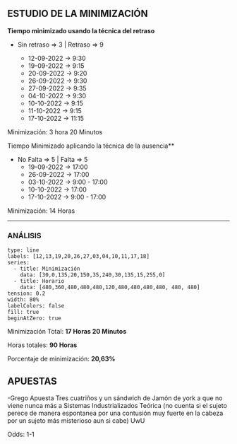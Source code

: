## ESTUDIO DE LA MINIMIZACIÓN

**Tiempo minimizado usando la técnica del retraso**

- Sin retraso => 3 | Retraso => 9

	- 12-09-2022 -> 9:30
	- 19-09-2022 -> 9:15
	- 20-09-2022 -> 9:20
	- 26-09-2022 -> 9:30
	- 27-09-2022 -> 9:35
	- 04-10-2022 -> 9:30
	- 10-10-2022 -> 9:15
	- 11-10-2022 -> 9:15
	- 17-10-2022 -> 11:15

Minimización: 3 hora 20 Minutos

Tiempo Minimizado aplicando la técnica de la ausencia**

 - No Falta => 5 | Falta => 5
	- 19-09-2022 -> 17:00
	- 26-09-2022 -> 17:00
	- 03-10-2022 -> 9:00 - 17:00
	- 10-10-2022 -> 17:00
	- 17-10-2022 -> 9:00 - 17:00

Minimización: 14 Horas

-----------------------------------------

### ANÁLISIS

```chart
type: line
labels: [12,13,19,20,26,27,03,04,10,11,17,18]
series:
  - title: Minimización
    data: [30,0,135,20,150,35,240,30,135,15,255,0]
  - title: Horario
	data: [480,360,480,480,480,120,480,480,480,480, 480, 480]
tension: 0.2
width: 80%
labelColors: false
fill: true
beginAtZero: true
```

Minimización Total: **17 Horas 20 Minutos**

Horas totales: **90 Horas**

Porcentaje de minimización: **20,63%**


## APUESTAS

-Grego Apuesta Tres cuatriños y un sándwich de Jamón de york a que no viene nunca más a Sistemas Industrializados Teórica (no cuenta si el sujeto perece de manera espontanea por una contusión muy fuerte en la cabeza por un sujeto más misterioso aun si cabe) UwU

Odds: 1-1

